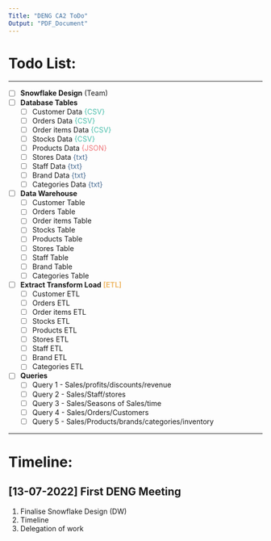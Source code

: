```yaml
---
Title: "DENG CA2 ToDo"
Output: "PDF_Document"
---
```


# Todo List:
---
- [ ] **Snowflake Design** (Team)
- [ ] **Database Tables**
    - [ ] Customer Data <span style="color: #49BEAA">{CSV}</span>
    - [ ] Orders Data <span style="color: #49BEAA">{CSV}</span>
    - [ ] Order items Data <span style="color: #49BEAA">{CSV}</span>
    - [ ] Stocks Data <span style="color: #49BEAA">{CSV}</span>
    - [ ] Products Data <span style="color: #EF767A">{JSON}</span>
    - [ ] Stores Data <span style="color: #456990">{txt}</span>
    - [ ] Staff Data <span style="color: #456990">{txt}</span>
    - [ ] Brand Data <span style="color: #456990">{txt}</span>
    - [ ] Categories Data <span style="color: #456990">{txt}</span>

- [ ] **Data Warehouse**
    - [ ] Customer Table
    - [ ] Orders Table
    - [ ] Order items Table
    - [ ] Stocks Table
    - [ ] Products Table
    - [ ] Stores Table
    - [ ] Staff Table
    - [ ] Brand Table
    - [ ] Categories Table

- [ ] **Extract Transform Load** <span style="color: #EEB868">**[ETL]**</span>
    - [ ] Customer ETL
    - [ ] Orders ETL
    - [ ] Order items ETL
    - [ ] Stocks ETL
    - [ ] Products ETL
    - [ ] Stores ETL
    - [ ] Staff ETL
    - [ ] Brand ETL
    - [ ] Categories ETL

- [ ] **Queries**
    - [ ] Query 1 - Sales/profits/discounts/revenue
    - [ ] Query 2 - Sales/Staff/stores
    - [ ] Query 3 - Sales/Seasons of Sales/time
    - [ ] Query 4 - Sales/Orders/Customers
    - [ ] Query 5 - Sales/Products/brands/categories/inventory 
---

# Timeline:

## [13-07-2022] First DENG Meeting

1. Finalise Snowflake Design (DW)
2. Timeline
3. Delegation of work

<!-- Insert Additional Work Below -->